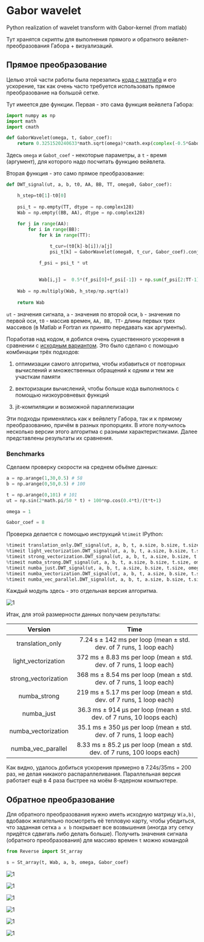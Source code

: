 # Gabor wavelet

Python realization of wavelet transform with Gabor-kernel (from matlab)

Тут хранятся скрипты для выполнения прямого и обратного вейвлет-преобразования Габора + визуализаций.


## Прямое преобразование

Целью этой части работы была перезапись [кода с матлаба](https://github.com/PasaOpasen/Gabor-wavelet/tree/master/matlab_source) и его ускорение, так как очень часто требуется использовать прямое преобразование на большой сетке.

Тут имеется две функции. Первая - это сама функция вейвлета Габора:

```python
import numpy as np
import math
import cmath

def GaborWavelet(omega, t, Gabor_coef):
    return 0.3251520240633*math.sqrt(omega)*cmath.exp(complex(-0.5*Gabor_coef*(t*omega*0.187390625129278)**2, omega*t))
```

Здесь `omega` и `Gabot_coef` - некоторые параметры, а `t` - время (аргумент), для которого надо посчитать функцию вейвлета.

Вторая функция - это само прямое преобразование:

```python
def DWT_signal(ut, a, b, t0, AA, BB, TT, omega0, Gabor_coef):

    h_step=t0[1]-t0[0]
    
    psi_t = np.empty(TT, dtype = np.complex128)
    Wab = np.empty((BB, AA), dtype = np.complex128)
    
    for j in range(AA):
        for i in range(BB):
            for k in range(TT):

                t_cur=(t0[k]-b[i])/a[j]               
                psi_t[k] = GaborWavelet(omega0, t_cur, Gabor_coef).conjugate()

            f_psi = psi_t * ut
            
                 
            Wab[i,j] =  0.5*(f_psi[0]+f_psi[-1]) + np.sum(f_psi[2:TT-1])
        
    Wab = np.multiply(Wab, h_step/np.sqrt(a))
    
    return Wab
```

`ut` - значения сигнала, `a` - значения по второй оси, `b` - значения по первой оси, `t0` - массив времен, `AA, BB, TT`- длины первых трех массивов (в Matlab и Fortran их принято передавать как аргументы).


Поработав над кодом, я добился очень существенного ускорения в сравнении с [исходным вариантом](https://github.com/PasaOpasen/Gabor-wavelet/blob/master/translation_only.py). Это было сделано с помощью комбинации трёх подходов:

1. оптимизации самого алгоритма, чтобы избавиться от повторных вычислений и множественных обращений к одним и тем же участкам памяти

2. векторизации вычислений, чтобы больше кода выполнялось с помощью низкоуровневых функций

3. jit-компиляции и возможной параллелизации

Эти подходы применялись как к вейвлету Габора, так и к прямому преобразованию, причём в разных пропорциях. В итоге получилось несколько версии этого алгоритма с разными характеристиками. Далее представлены результаты их сравнения.

### Benchmarks

Сделаем проверку скорости на среднем объёме данных:

```python
a = np.arange(1,30,0.5) # 58 
b = np.arange(0,50,0.5) # 100

t = np.arange(0,101) # 101
ut = np.sin(2*math.pi/50 * t) + 100*np.cos(0.4*t)/(t*t+1)

omega = 1

Gabor_coef = 8

```

Проверка делается с помощью инструкций `%timeit` IPython:

```python
%timeit translation_only.DWT_signal(ut, a, b, t, a.size, b.size, t.size, omega, Gabor_coef)
%timeit light_vectorization.DWT_signal(ut, a, b, t, a.size, b.size, t.size, omega, Gabor_coef)
%timeit strong_vectorization.DWT_signal(ut, a, b, t, a.size, b.size, t.size, omega, Gabor_coef)
%timeit numba_strong.DWT_signal(ut, a, b, t, a.size, b.size, t.size, omega, Gabor_coef)
%timeit numba_just.DWT_signal(ut, a, b, t, a.size, b.size, t.size, omega, Gabor_coef)
%timeit numba_vectorization.DWT_signal(ut, a, b, t, a.size, b.size, t.size, omega, Gabor_coef)
%timeit numba_vec_parallel.DWT_signal(ut, a, b, t, a.size, b.size, t.size, omega, Gabor_coef)
```

Каждый модуль здесь - это отдельная версия алгоритма.

![1](https://github.com/PasaOpasen/Gabor-wavelet/blob/master/images/W(a%2Cb).png)

Итак, для этой размерности данных получаем результаты:

| Version   |      Time      | 
|:----------:|:-------------:|
| translation_only |  7.24 s ± 142 ms per loop (mean ± std. dev. of 7 runs, 1 loop each)|
| light_vectorization |    372 ms ± 8.83 ms per loop (mean ± std. dev. of 7 runs, 1 loop each)   |
| strong_vectorization | 368 ms ± 8.54 ms per loop (mean ± std. dev. of 7 runs, 1 loop each) |
| numba_strong |  219 ms ± 5.17 ms per loop (mean ± std. dev. of 7 runs, 1 loop each) |
| numba_just |    36.3 ms ± 914 µs per loop (mean ± std. dev. of 7 runs, 10 loops each)   |
| numba_vectorization | 35.1 ms ± 350 µs per loop (mean ± std. dev. of 7 runs, 1 loop each)|
| numba_vec_parallel |  8.33 ms ± 85.2 µs per loop (mean ± std. dev. of 7 runs, 100 loops each) |


Как видно, удалось добиться ускорения примерно в 7.24s/35ms = 200 раз, не делая никакого распараллеливания. Параллельная версия работает ещё в 4 раза быстрее на моём 8-ядерном компьютере. 



## Обратное преобразование

Для обратного преобразования нужно иметь исходную матрицу `W(a,b)`, вдобавок желательно посмотреть её тепловую карту, чтобы убедиться, что заданная сетка `a x b` покрывает все возвышения (иногда эту сетку придётся сдвигать либо делать больше). Получить значения сигнала (обратного преобразования) для массиво времен `t` можно командой

```python
from Reverse import St_array

s = St_array(t, Wab, a, b, omega, Gabor_coef)

```

![1](https://github.com/PasaOpasen/Gabor-wavelet/blob/master/images/W(a%2Cb)%20from%20sin(2pi%20div%2050%20t).png)

![1](https://github.com/PasaOpasen/Gabor-wavelet/blob/master/images/sin(2pi%20div%2050%20t).png)

![1](https://github.com/PasaOpasen/Gabor-wavelet/blob/master/images/W(a%2Cb)%20from%20sin(2pi%20div%2050%20t)%2Bsin(2pi%20div%20100%20t).png)

![1](https://github.com/PasaOpasen/Gabor-wavelet/blob/master/images/sin(2pi%20div%2050%20t)%2Bsin(2pi%20div%20100%20t).png)

![1](https://github.com/PasaOpasen/Gabor-wavelet/blob/master/images/W(a%2Cb)%20from%20sin(2pi%20div%2050%20t)%20%2B%204sin(2pi%20div%2010%20t).png)

![1](https://github.com/PasaOpasen/Gabor-wavelet/blob/master/images/sin(2pi%20div%2050%20t)%20%2B%204sin(2pi%20div%2010%20t).png)
